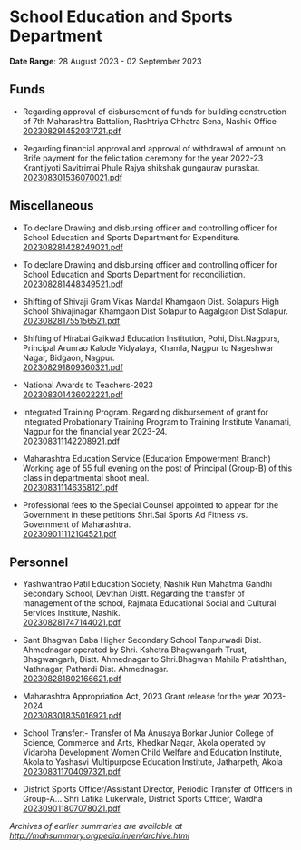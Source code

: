 # School Education and Sports Department

**Date Range**: 28 August 2023 - 02 September 2023


## Funds
- Regarding approval of disbursement of funds for building construction of 7th Maharashtra Battalion, Rashtriya Chhatra Sena, Nashik Office\
  [202308291452031721.pdf](https://gr.maharashtra.gov.in/Site/Upload/Government%20Resolutions/English/202308291452031721.pdf)

- Regarding financial approval and approval of withdrawal of amount on Brife payment for the felicitation ceremony for the year 2022-23 Krantijyoti Savitrimai Phule Rajya shikshak gungaurav puraskar.\
  [202308301536070021.pdf](https://gr.maharashtra.gov.in/Site/Upload/Government%20Resolutions/English/202308301536070021.pdf)

## Miscellaneous
- To declare Drawing and disbursing officer and controlling officer for School Education and Sports Department for Expenditure.\
  [202308281428249021.pdf](https://gr.maharashtra.gov.in/Site/Upload/Government%20Resolutions/English/202308281428249021.pdf)

- To declare Drawing and disbursing officer and controlling officer for School Education and Sports Department for reconciliation.\
  [202308281448349521.pdf](https://gr.maharashtra.gov.in/Site/Upload/Government%20Resolutions/English/202308281448349521.pdf)

- Shifting of Shivaji Gram Vikas Mandal Khamgaon Dist. Solapurs High School Shivajinagar Khamgaon Dist Solapur to Aagalgaon Dist Solapur.\
  [202308281755156521.pdf](https://gr.maharashtra.gov.in/Site/Upload/Government%20Resolutions/English/202308281755156521.pdf)

- Shifting of Hirabai Gaikwad Education Institution, Pohi, Dist.Nagpurs, Principal Arunrao Kalode Vidyalaya, Khamla, Nagpur to Nageshwar Nagar, Bidgaon, Nagpur.\
  [202308291809360321.pdf](https://gr.maharashtra.gov.in/Site/Upload/Government%20Resolutions/English/202308291809360321.pdf)

- National Awards to Teachers-2023\
  [202308301436022221.pdf](https://gr.maharashtra.gov.in/Site/Upload/Government%20Resolutions/English/202308301436022221.pdf)

- Integrated Training Program. Regarding disbursement of grant for Integrated Probationary Training Program to Training Institute Vanamati, Nagpur for the financial year 2023-24.\
  [202308311142208921.pdf](https://gr.maharashtra.gov.in/Site/Upload/Government%20Resolutions/English/202308311142208921.pdf)

- Maharashtra Education Service (Education Empowerment Branch) Working age of 55 full evening on the post of Principal (Group-B) of this class in departmental shoot meal.\
  [202308311146358121.pdf](https://gr.maharashtra.gov.in/Site/Upload/Government%20Resolutions/English/202308311146358121.pdf)

- Professional fees to the Special Counsel appointed to appear for the Government in these petitions Shri.Sai Sports Ad Fitness vs. Government of Maharashtra.\
  [202309011112104521.pdf](https://gr.maharashtra.gov.in/Site/Upload/Government%20Resolutions/English/202309011112104521.pdf)

## Personnel
- Yashwantrao Patil Education Society, Nashik Run Mahatma Gandhi Secondary School, Devthan Distt. Regarding the transfer of management of the school, Rajmata Educational Social and Cultural Services Institute, Nashik.\
  [202308281747144021.pdf](https://gr.maharashtra.gov.in/Site/Upload/Government%20Resolutions/English/202308281747144021.pdf)

- Sant Bhagwan Baba Higher Secondary School Tanpurwadi Dist. Ahmednagar operated by Shri. Kshetra Bhagwangarh Trust, Bhagwangarh, Distt. Ahmednagar to Shri.Bhagwan Mahila Pratishthan, Nathnagar, Pathardi Dist. Ahmednagar.\
  [202308281802166621.pdf](https://gr.maharashtra.gov.in/Site/Upload/Government%20Resolutions/English/202308281802166621.pdf)

- Maharashtra Appropriation Act, 2023 Grant release for the year 2023-2024\
  [202308301835016921.pdf](https://gr.maharashtra.gov.in/Site/Upload/Government%20Resolutions/English/202308301835016921.pdf)

- School Transfer:- Transfer of Ma Anusaya Borkar Junior College of Science, Commerce and Arts, Khedkar Nagar, Akola operated by Vidarbha Development Women Child Welfare and Education Institute, Akola to Yashasvi Multipurpose Education Institute, Jatharpeth, Akola\
  [202308311704097321.pdf](https://gr.maharashtra.gov.in/Site/Upload/Government%20Resolutions/English/202308311704097321.pdf)

- District Sports Officer/Assistant Director, Periodic Transfer of Officers in Group-A... Shri Latika Lukerwale, District Sports Officer, Wardha\
  [202309011807078021.pdf](https://gr.maharashtra.gov.in/Site/Upload/Government%20Resolutions/English/202309011807078021.pdf)


*Archives of earlier summaries are available at http://mahsummary.orgpedia.in/en/archive.html*